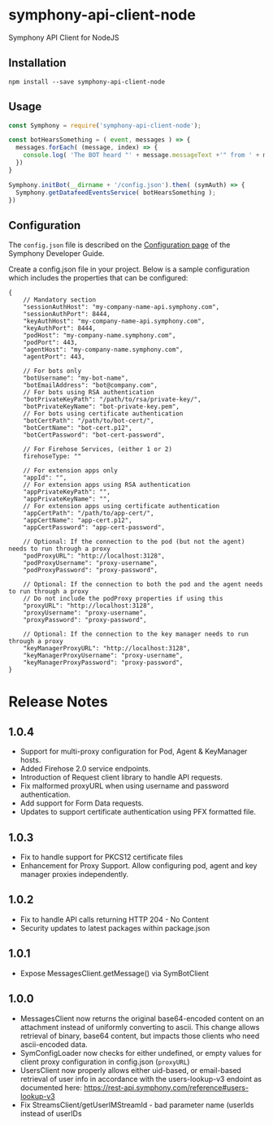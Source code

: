 # symphony-api-client-node
Symphony API Client for NodeJS

## Installation

``npm install --save symphony-api-client-node``

## Usage

```javascript
const Symphony = require('symphony-api-client-node');

const botHearsSomething = ( event, messages ) => {
  messages.forEach( (message, index) => {
    console.log( 'The BOT heard "' + message.messageText +'" from ' + message.initiator.user.displayName );
  })
}

Symphony.initBot(__dirname + '/config.json').then( (symAuth) => {
  Symphony.getDatafeedEventsService( botHearsSomething );
})
```
## Configuration
The `config.json` file is described on the [Configuration page](https://symphony-developers.symphony.com/docs/configuration-1) of the Symphony Developer Guide.

Create a config.json file in your project.  Below is a sample configuration which includes the properties that can be configured:


```json5
{
    // Mandatory section
    "sessionAuthHost": "my-company-name-api.symphony.com",
    "sessionAuthPort": 8444,
    "keyAuthHost": "my-company-name-api.symphony.com",
    "keyAuthPort": 8444,
    "podHost": "my-company-name.symphony.com",
    "podPort": 443,
    "agentHost": "my-company-name.symphony.com",
    "agentPort": 443,

    // For bots only
    "botUsername": "my-bot-name",
    "botEmailAddress": "bot@company.com",
    // For bots using RSA authentication
    "botPrivateKeyPath": "/path/to/rsa/private-key/",
    "botPrivateKeyName": "bot-private-key.pem",
    // For bots using certificate authentication
    "botCertPath": "/path/to/bot-cert/",
    "botCertName": "bot-cert.p12",
    "botCertPassword": "bot-cert-password",

    // For Firehose Services, (either 1 or 2)
    firehoseType: ""

    // For extension apps only
    "appId": "",
    // For extension apps using RSA authentication
    "appPrivateKeyPath": "",
    "appPrivateKeyName": "",
    // For extension apps using certificate authentication
    "appCertPath": "/path/to/app-cert/",
    "appCertName": "app-cert.p12",
    "appCertPassword": "app-cert-password",

    // Optional: If the connection to the pod (but not the agent) needs to run through a proxy
    "podProxyURL": "http://localhost:3128",
    "podProxyUsername": "proxy-username",
    "podProxyPassword": "proxy-password",

    // Optional: If the connection to both the pod and the agent needs to run through a proxy
    // Do not include the podProxy properties if using this
    "proxyURL": "http://localhost:3128",
    "proxyUsername": "proxy-username",
    "proxyPassword": "proxy-password",

    // Optional: If the connection to the key manager needs to run through a proxy
    "keyManagerProxyURL": "http://localhost:3128",
    "keyManagerProxyUsername": "proxy-username",
    "keyManagerProxyPassword": "proxy-password",
}
```

# Release Notes

## 1.0.4
- Support for multi-proxy configuration for Pod, Agent & KeyManager hosts.
- Added Firehose 2.0 service endpoints.
- Introduction of Request client library to handle API requests.
- Fix malformed proxyURL when using username and password authentication.
- Add support for Form Data requests.
- Updates to support certificate authentication using PFX formatted file.

## 1.0.3
- Fix to handle support for PKCS12 certificate files
- Enhancement for Proxy Support. Allow configuring pod, agent and key manager proxies independently.

## 1.0.2
- Fix to handle API calls returning HTTP 204 - No Content
- Security updates to latest packages within package.json

## 1.0.1
- Expose MessagesClient.getMessage() via SymBotClient

## 1.0.0
- MessagesClient now returns the original base64-encoded content on an attachment instead of uniformly converting to ascii.  This change allows retrieval of binary, base64 content, but impacts those clients who need ascii-encoded data.
- SymConfigLoader now checks for either undefined, or empty values for client proxy configuration in config.json (`proxyURL`)
- UsersClient now properly allows either uid-based, or email-based retrieval of user info in accordance with the users-lookup-v3 endoint as documented here: https://rest-api.symphony.com/reference#users-lookup-v3
- Fix StreamsClient/getUserIMStreamId - bad parameter name (userIds instead of userIDs
